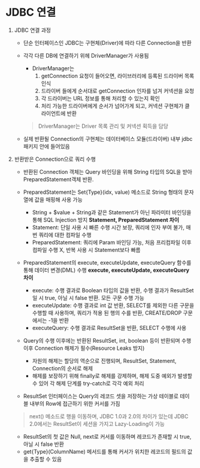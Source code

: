 # JDBC 연결

1. JDBC 연결 과정
	- 단순 인터페이스인 JDBC는 구현체(Driver)에 따라 다른 Connection을 반환
	- 각각 다른 DB에 연결하기 위헤 DriverManager가 사용됨
		- DriverManager는
			1) getConnection 요청이 들어오면, 라이브러리에 등록된 드라이버 목록 인식
			2) 드라이버 들에게 순서대로 getConnection 인자를 넘겨 커넥션을 요청
			3) 각 드라이버는 URL 정보를 통해 처리할 수 있는지 확인
			4) 처리 가능한 드라이버에게 순서가 넘어가게 되고, 커넥션 구현체가 클라이언트에 반환
		
		> DriverManager는 Driver 목록 관리 및 커넥션 획득을 담당
	- 실제 반환될 Connection의 구현체는 데이터베이스 모듈(드라이버) 내부 jdbc 패키지 안에 들어있음

2. 반환받은 Connection으로 쿼리 수행
	- 반환된 Connection 객체는 Query 바인딩을 위해 String 타입의 SQL을 받아 PreparedStatement객체 반환.
	- PreparedStatement는 Set{Type}(idx, value) 메소드로 String 형태의 문자열에 값을 매핑해 사용 가능
		- String + $value + String과 같은 Statement가 아닌 파라미터 바인딩을 통해 SQL Injection 방지
		**Statement, PreparedStatement 차이**
		- Statement: 단일 사용 시 빠른 수행 시간 보장, 쿼리에 인자 부여 불가, 매 번 쿼리에 대한 컴파일 수행
		- PreparedStatement: 쿼리에 Param 바인딩 가능, 처음 프리컴파일 이후 컴파일 수행 X, 반복 사용 시 Statement보다 빠름

	- PreparedStatement의 execute, executeUpdate, executeQuery 함수를 통해 데이터 변경(DML) 수행
		**execute, executeUpdate, executeQuery 차이**
		- execute: 수행 결과로 Boolean 타입의 값을 반환, 수행 결과가 ResultSet일 시 true, 아닐 시 false 반환. 모든 구문 수행 가능
		- executeUpdate: 수행 결과로 int 값 반환, SELECT를 제외한 다른 구문을 수행할 때 사용하며, 쿼리가 적용 된 행의 수를 반환, CREATE/DROP 구문에서는 -1을 반환
		- executeQuery: 수행 결과로 ResultSet을 반환, SELECT 수행에 사용

	- Query의 수행 이후에는 반환된 ResultSet, int, boolean 등이 반환되며 수행 이후 Connection 해제가 필수(Resource Leaks 방지)
		- 자원의 해제는 할당의 역순으로 진행되며, ResultSet, Statement, Connection의 순서로 해제
		- 해제를 보장하기 위해 finally로 해제를 강제하며, 해제 도중 예외가 발생할 수 있어 각 해제 단계를 try-catch로 각각 예외 처리
	
	- ResultSet 인터페이스는 Query의 레코드 셋을 저장하는 가상 테이블로 테이블 내부의 Row에 접근하기 위한 커서를 가짐
	> next() 메소드로 행을 이동하며, JDBC 1.0과 2.0의 차이가 있는데 JDBC 2.0에서는 ResultSet이 세션을 가지고 Lazy-Loading이 가능
	- ResultSet의 첫 값은 Null, next로 커서를 이동하며 레코드가 존재할 시 true, 아닐 시 false 반환
	- get{Type}(ColumnName) 메서드를 통해 커서가 위치한 레코드의 필드의 값을 추출할 수 있음

